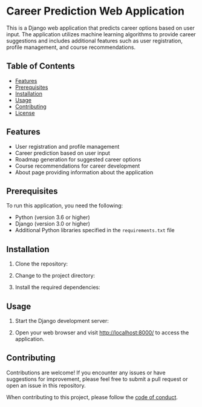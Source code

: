 # Career Prediction Web Application

This is a Django web application that predicts career options based on user input. The application utilizes machine learning algorithms to provide career suggestions and includes additional features such as user registration, profile management, and course recommendations.

## Table of Contents

- [Features](#features)
- [Prerequisites](#prerequisites)
- [Installation](#installation)
- [Usage](#usage)
- [Contributing](#contributing)
- [License](#license)

## Features

- User registration and profile management
- Career prediction based on user input
- Roadmap generation for suggested career options
- Course recommendations for career development
- About page providing information about the application

## Prerequisites

To run this application, you need the following:

- Python (version 3.6 or higher)
- Django (version 3.0 or higher)
- Additional Python libraries specified in the `requirements.txt` file

## Installation

1. Clone the repository:

2. Change to the project directory:

3. Install the required dependencies:


## Usage

1. Start the Django development server:


2. Open your web browser and visit [http://localhost:8000/](http://localhost:8000/) to access the application.

## Contributing

Contributions are welcome! If you encounter any issues or have suggestions for improvement, please feel free to submit a pull request or open an issue in this repository.

When contributing to this project, please follow the [code of conduct](CODE_OF_CONDUCT.md).